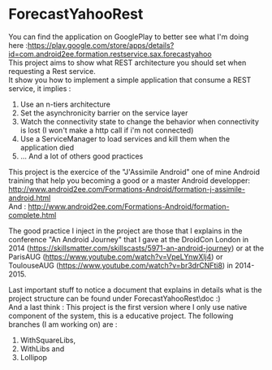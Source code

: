 # ForecastYahooRest
You can find the application on GooglePlay to better see what I'm doing here :https://play.google.com/store/apps/details?id=com.android2ee.formation.restservice.sax.forecastyahoo  
This project aims to show what REST architecture you should set when requesting a Rest service.  
It show you how to implement a simple application that consume a REST service, it implies :  
1. Use an n-tiers architecture  
2. Set the asynchronicity barrier on the service layer  
3. Watch the connectivity state to change the behavior when connectivity is lost (I won't make a http call if i'm not connected)  
4. Use a ServiceManager to load services and kill them when the application died  
5. ... And a lot of others good practices  

This project is the exercice of the "J'Assimile Android" one of mine Android training that help you becoming a good or a master Android developper: http://www.android2ee.com/Formations-Android/formation-j-assimile-android.html  
And : http://www.android2ee.com/Formations-Android/formation-complete.html  
  
The good practice I inject in the project are those that I explains in the conference "An Android Journey" that I gave at the DroidCon London in 2014 (https://skillsmatter.com/skillscasts/5971-an-android-journey) or at the ParisAUG (https://www.youtube.com/watch?v=VpeLYnwXlj4)  or ToulouseAUG (https://www.youtube.com/watch?v=br3drCNFti8) in 2014-2015.
  
Last important stuff to notice a document that explains in details what is the project structure can be found under ForecastYahooRest\doc :)  
And a last think : This project is the first version where I only use native component of the system, this is a educative project. The following branches (I am working on) are :  
1. WithSquareLibs,    
2. WithLibs and   
3. Lollipop  
